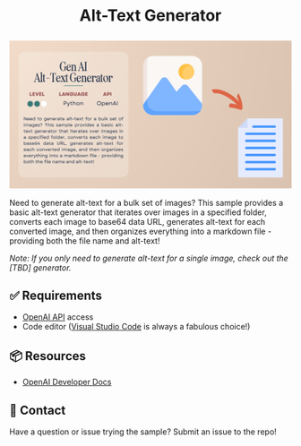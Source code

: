 # <p align="center">Alt-Text Generator</p>

![Illustration of a Gen AI Alt-Text Generator. The left side describes its function: generating alt text for image sets using Python and OpenAI. An arrow points from an image icon to a document icon, indicating the process of converting images to text and organizing them in a markdown file.](alt-text-generator.png)

Need to generate alt-text for a bulk set of images? This sample provides a basic alt-text generator that iterates over images in a specified folder, converts each image to base64 data URL, generates alt-text for each converted image, and then organizes everything into a markdown file - providing both the file name and alt-text!

*Note: If you only need to generate alt-text for a single image, check out the [TBD] generator.*

## ✅ Requirements

- [OpenAI API](https://platform.openai.com/signup) access
- Code editor ([Visual Studio Code](https://code.visualstudio.com/) is always a fabulous choice!)

## 📦 Resources

- [OpenAI Developer Docs](https://platform.openai.com/docs/overview)

## 🚨 Contact

Have a question or issue trying the sample? Submit an issue to the repo!


